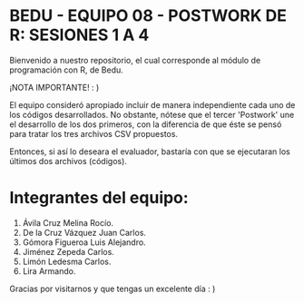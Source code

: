 # BEDU - EQUIPO 08 - POSTWORK DE R: SESIONES 1 A 4

Bienvenido a nuestro repositorio, el cual corresponde al módulo de programación con R, de Bedu.

¡NOTA IMPORTANTE! : )

El equipo consideró apropiado incluir de manera independiente cada uno de los códigos desarrollados. No obstante, nótese que el tercer 'Postwork' une el desarrollo de los dos primeros, con la diferencia de que éste se pensó para tratar los tres archivos CSV propuestos.

Entonces, si así lo deseara el evaluador, bastaría con que se ejecutaran los últimos dos archivos (códigos).

# Integrantes del equipo:

1. Ávila Cruz Melina Rocío.
2. De la Cruz Vázquez Juan Carlos.
3. Gómora Figueroa Luis Alejandro.
4. Jiménez Zepeda Carlos.
5. Limón Ledesma Carlos.
6. Lira Armando.
  
Gracias por visitarnos y que tengas un excelente día : )
